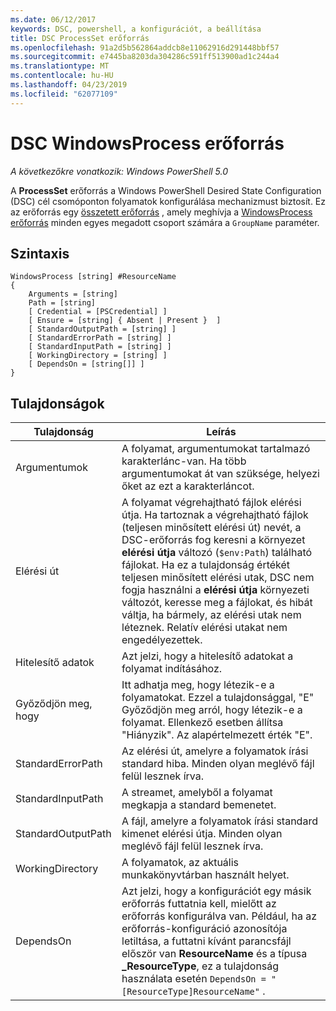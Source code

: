 ```yaml
---
ms.date: 06/12/2017
keywords: DSC, powershell, a konfigurációt, a beállítása
title: DSC ProcessSet erőforrás
ms.openlocfilehash: 91a2d5b562864addcb8e11062916d291448bbf57
ms.sourcegitcommit: e7445ba8203da304286c591ff513900ad1c244a4
ms.translationtype: MT
ms.contentlocale: hu-HU
ms.lasthandoff: 04/23/2019
ms.locfileid: "62077109"
---
```

# <a name="dsc-windowsprocess-resource"></a>DSC WindowsProcess erőforrás

_A következőkre vonatkozik: Windows PowerShell 5.0_

A **ProcessSet** erőforrás a Windows PowerShell Desired State Configuration (DSC) cél csomóponton folyamatok konfigurálása mechanizmust biztosít. Ez az erőforrás egy [összetett erőforrás](../../../resources/authoringResourceComposite.md) , amely meghívja a [WindowsProcess erőforrás](windowsProcessResource.md) minden egyes megadott csoport számára a `GroupName` paraméter.

## <a name="syntax"></a>Szintaxis

```
WindowsProcess [string] #ResourceName
{
    Arguments = [string]
    Path = [string]
    [ Credential = [PSCredential] ]
    [ Ensure = [string] { Absent | Present }  ]
    [ StandardOutputPath = [string] ]
    [ StandardErrorPath = [string] ]
    [ StandardInputPath = [string] ]
    [ WorkingDirectory = [string] ]
    [ DependsOn = [string[]] ]
}
```

## <a name="properties"></a>Tulajdonságok

| Tulajdonság | Leírás |
| --- | --- |
| Argumentumok| A folyamat, argumentumokat tartalmazó karakterlánc-van. Ha több argumentumokat át van szüksége, helyezi őket az ezt a karakterláncot.|
| Elérési út| A folyamat végrehajtható fájlok elérési útja. Ha tartoznak a végrehajtható fájlok (teljesen minősített elérési út) nevét, a DSC-erőforrás fog keresni a környezet **elérési útja** változó (`$env:Path`) található fájlokat. Ha ez a tulajdonság értékét teljesen minősített elérési utak, DSC nem fogja használni a **elérési útja** környezeti változót, keresse meg a fájlokat, és hibát váltja, ha bármely, az elérési utak nem léteznek. Relatív elérési utakat nem engedélyezettek.|
| Hitelesítő adatok| Azt jelzi, hogy a hitelesítő adatokat a folyamat indításához.|
| Győződjön meg, hogy| Itt adhatja meg, hogy létezik-e a folyamatokat. Ezzel a tulajdonsággal, "E" Győződjön meg arról, hogy létezik-e a folyamat. Ellenkező esetben állítsa "Hiányzik". Az alapértelmezett érték "E".|
| StandardErrorPath| Az elérési út, amelyre a folyamatok írási standard hiba. Minden olyan meglévő fájl felül lesznek írva.|
| StandardInputPath| A streamet, amelyből a folyamat megkapja a standard bemenetet.|
| StandardOutputPath| A fájl, amelyre a folyamatok írási standard kimenet elérési útja. Minden olyan meglévő fájl felül lesznek írva.|
| WorkingDirectory| A folyamatok, az aktuális munkakönyvtárban használt helyet.|
| DependsOn | Azt jelzi, hogy a konfigurációt egy másik erőforrás futtatnia kell, mielőtt az erőforrás konfigurálva van. Például, ha az erőforrás-konfiguráció azonosítója letiltása, a futtatni kívánt parancsfájl először van **ResourceName** és a típusa **_ResourceType**, ez a tulajdonság használata esetén `DependsOn = "[ResourceType]ResourceName"` .|
